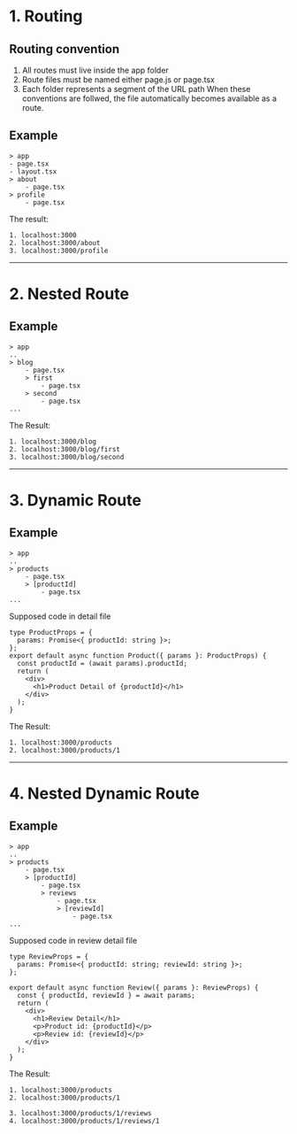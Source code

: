 # 1. Routing
##  Routing convention
1. All routes must live inside the app folder
2. Route files must be named either page.js or page.tsx
3. Each folder represents a segment of the URL path
When these conventions are follwed, the file automatically becomes available as a route.

## Example
```
> app
- page.tsx
- layout.tsx
> about
    - page.tsx
> profile
    - page.tsx
```

The result:
```
1. localhost:3000
2. localhost:3000/about
3. localhost:3000/profile
```
---



# 2. Nested Route
## Example
```
> app
..
> blog
    - page.tsx
    > first
        - page.tsx
    > second
        - page.tsx
...
```

The Result:
```
1. localhost:3000/blog
2. localhost:3000/blog/first
3. localhost:3000/blog/second
```
---



# 3. Dynamic Route
## Example
```
> app
..
> products
    - page.tsx
    > [productId]
        - page.tsx
...
```

Supposed code in detail file
```tsx
type ProductProps = {
  params: Promise<{ productId: string }>;
};
export default async function Product({ params }: ProductProps) {
  const productId = (await params).productId;
  return (
    <div>
      <h1>Product Detail of {productId}</h1>
    </div>
  );
}
```

The Result:
```
1. localhost:3000/products
2. localhost:3000/products/1
```
---



# 4. Nested Dynamic Route
## Example
```
> app
..
> products
    - page.tsx
    > [productId]
        - page.tsx
        > reviews
            - page.tsx
            > [reviewId]
                - page.tsx
...
```

Supposed code in review detail file
```tsx
type ReviewProps = {
  params: Promise<{ productId: string; reviewId: string }>;
};

export default async function Review({ params }: ReviewProps) {
  const { productId, reviewId } = await params;
  return (
    <div>
      <h1>Review Detail</h1>
      <p>Product id: {productId}</p>
      <p>Review id: {reviewId}</p>
    </div>
  );
}
```

The Result:
```
1. localhost:3000/products
2. localhost:3000/products/1

3. localhost:3000/products/1/reviews
4. localhost:3000/products/1/reviews/1
```